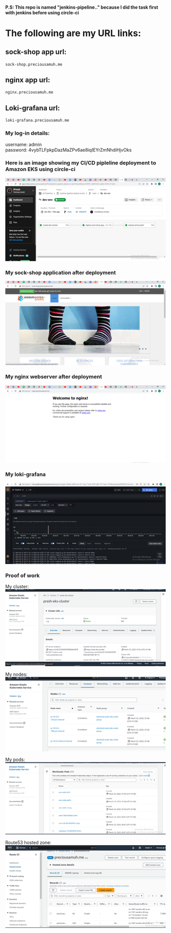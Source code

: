 #### P.S: This repo is named "jenkins-pipeline.." because I did the task first with jenkins before using circle-ci

# The following are my URL links:
## sock-shop app url: 

    sock-shop.preciousamuh.me

## nginx app url:

    nginx.preciousamuh.me

## Loki-grafana url:

    loki-grafana.preciousamuh.me

### My log-in details:
username: admin  
password: 4vybTLFpkpDazMaZPv6ae8iqIEYrZmNhdiHjvOks

    
### Here is an image showing my CI/CD pipleline deployment to Amazon EKS using circle-ci
![my-image](./images/circle-ci.PNG)

### My sock-shop application after deployment
![my-socks-web](./images/socks-app.PNG)

### My nginx webserver after deployment
![my-nginx-web](./images/nginx.PNG)

### My loki-grafana
![my-grafana](./images/loki-grafana.PNG)


### Proof of work

My cluster:  
![my-cluster](./images/cluster1.PNG)  

My nodes:  
![my-nodes](./images/nodegroups.PNG)  

My pods:  
![my-grafana](./images/pods.PNG)  

Route53 hosted zone:
![my-hosted-zone](./images/route53.PNG)  
